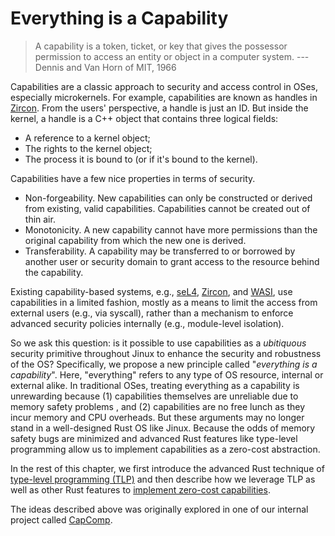 # Everything is a Capability

> A capability is a token, ticket, or key that gives the possessor permission to access an entity or object in a computer system. ---Dennis and Van Horn of MIT, 1966

Capabilities are a classic approach to security and access control in OSes,
especially microkernels. For example, capabilities are known as handles in [Zircon](https://fuchsia.dev/fuchsia-src/concepts/kernel). From the users' perspective, a handle is just an ID. But inside the kernel, a handle is a C++ object that contains three logical fields:

* A reference to a kernel object;
* The rights to the kernel object;
* The process it is bound to (or if it's bound to the kernel).

Capabilities have a few nice properties in terms of security.

* Non-forgeability. New capabilities can only be constructed or derived from existing, valid capabilities. Capabilities cannot be created out of thin air.
* Monotonicity. A new capability cannot have more permissions than the original capability from which the new one is derived.
* Transferability. A capability may be transferred to or borrowed by another user or security domain to grant access to the resource behind the capability.

Existing capability-based systems, e.g., [seL4](https://docs.sel4.systems/Tutorials/capabilities.html), [Zircon](https://fuchsia.dev/fuchsia-src/concepts/kernel/handles), and [WASI](https://github.com/bytecodealliance/wasmtime/blob/main/docs/WASI-capabilities.md), use
capabilities in a limited fashion, mostly as a means to limit the access from
external users (e.g., via syscall), rather than a mechanism to enforce advanced
security policies internally (e.g., module-level isolation).

So we ask this question: is it possible to use capabilities as a _ubitiquous_ security primitive throughout Jinux to enhance the security and robustness of the
OS? Specifically, we propose a new principle called "_everything is a capability_".
Here, "everything" refers to any type of OS resource, internal or external alike.
In traditional OSes, treating everything as a capability is unrewarding 
because (1) capabilities themselves are unreliable due to memory safety problems
, and (2) capabilities are no free lunch as they incur memory and CPU overheads. But these arguments may no longer stand in a well-designed Rust OS like Jinux.
Because the odds of memory safety bugs are minimized and 
advanced Rust features like type-level programming allow us to implement
capabilities as a zero-cost abstraction.

In the rest of this chapter, we first introduce the advanced Rust technique 
of [type-level programming (TLP)](type_level_programming.md) and then describe how we leverage TLP as well as 
other Rust features to [implement zero-cost capabilities](zero_cost_capabilities.md).

The ideas described above was originally explored in one of our internal project
called [CapComp](capcomp.md).